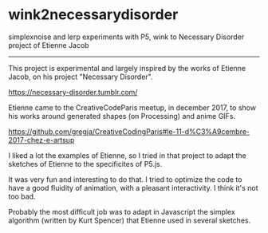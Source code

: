 # wink2necessarydisorder
simplexnoise and lerp experiments with P5, wink to Necessary Disorder project of Etienne Jacob

---

This project is experimental and largely inspired by the works of Etienne Jacob, 
on his project "Necessary Disorder".

https://necessary-disorder.tumblr.com/

Etienne came to the CreativeCodeParis meetup, in december 2017, to show his works around
generated shapes (on Processing) and anime GIFs. 

https://github.com/gregja/CreativeCodingParis#le-11-d%C3%A9cembre-2017-chez-e-artsup

I liked a lot the examples of Etienne, so I tried in that project to adapt the sketches 
of Etienne to the specificites of P5.js. 

It was very fun and interesting to do that. I tried to optimize the code to have a 
good fluidity of animation, with a pleasant interactivity. I think it's not too bad.

Probably the most difficult job was to adapt in Javascript the simplex algorithm
(written by Kurt Spencer) that Etienne used in several sketches.
